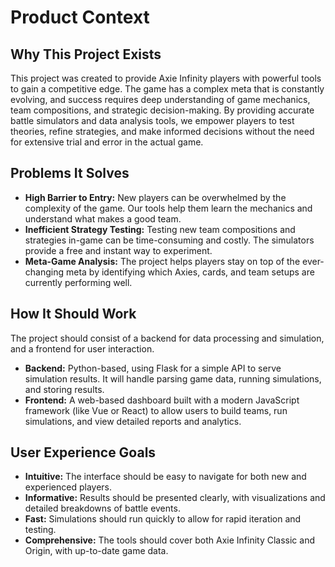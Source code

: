 # Product Context

## Why This Project Exists

This project was created to provide Axie Infinity players with powerful tools to gain a competitive edge. The game has a complex meta that is constantly evolving, and success requires deep understanding of game mechanics, team compositions, and strategic decision-making. By providing accurate battle simulators and data analysis tools, we empower players to test theories, refine strategies, and make informed decisions without the need for extensive trial and error in the actual game.

## Problems It Solves

- **High Barrier to Entry:** New players can be overwhelmed by the complexity of the game. Our tools help them learn the mechanics and understand what makes a good team.
- **Inefficient Strategy Testing:** Testing new team compositions and strategies in-game can be time-consuming and costly. The simulators provide a free and instant way to experiment.
- **Meta-Game Analysis:** The project helps players stay on top of the ever-changing meta by identifying which Axies, cards, and team setups are currently performing well.

## How It Should Work

The project should consist of a backend for data processing and simulation, and a frontend for user interaction.
- **Backend:** Python-based, using Flask for a simple API to serve simulation results. It will handle parsing game data, running simulations, and storing results.
- **Frontend:** A web-based dashboard built with a modern JavaScript framework (like Vue or React) to allow users to build teams, run simulations, and view detailed reports and analytics.

## User Experience Goals

- **Intuitive:** The interface should be easy to navigate for both new and experienced players.
- **Informative:** Results should be presented clearly, with visualizations and detailed breakdowns of battle events.
- **Fast:** Simulations should run quickly to allow for rapid iteration and testing.
- **Comprehensive:** The tools should cover both Axie Infinity Classic and Origin, with up-to-date game data.
